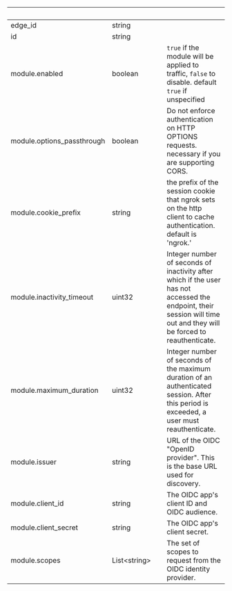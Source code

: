 
|&nbsp;|&nbsp;|&nbsp;|&nbsp;|
|---|---|---|---|
| edge_id | string | |  |
| id | string | |  |
| module.enabled | boolean | | `true` if the module will be applied to traffic, `false` to disable. default `true` if unspecified |
| module.options_passthrough | boolean | | Do not enforce authentication on HTTP OPTIONS requests. necessary if you are supporting CORS. |
| module.cookie_prefix | string | | the prefix of the session cookie that ngrok sets on the http client to cache authentication. default is 'ngrok.' |
| module.inactivity_timeout | uint32 | | Integer number of seconds of inactivity after which if the user has not accessed the endpoint, their session will time out and they will be forced to reauthenticate. |
| module.maximum_duration | uint32 | | Integer number of seconds of the maximum duration of an authenticated session. After this period is exceeded, a user must reauthenticate. |
| module.issuer | string | | URL of the OIDC "OpenID provider". This is the base URL used for discovery. |
| module.client_id | string | | The OIDC app's client ID and OIDC audience. |
| module.client_secret | string | | The OIDC app's client secret. |
| module.scopes | List&lt;string&gt; | | The set of scopes to request from the OIDC identity provider. |
